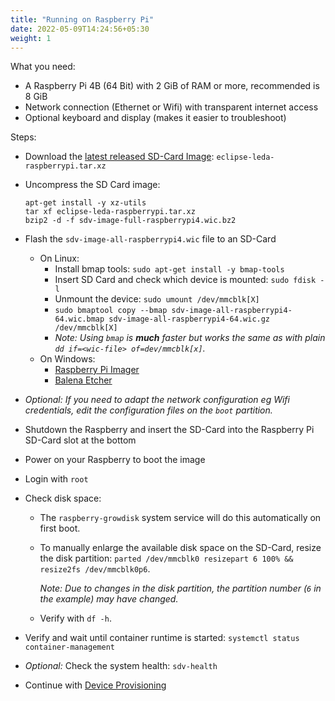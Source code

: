 ```yaml
---
title: "Running on Raspberry Pi"
date: 2022-05-09T14:24:56+05:30
weight: 1
---
```


What you need:

- A Raspberry Pi 4B (64 Bit) with 2 GiB of RAM or more, recommended is 8 GiB
- Network connection (Ethernet or Wifi) with transparent internet access
- Optional keyboard and display (makes it easier to troubleshoot)

Steps:

- Download the [latest released SD-Card Image](/leda/docs/general-usage/download-releases/): `eclipse-leda-raspberrypi.tar.xz`
- Uncompress the SD Card image:

      apt-get install -y xz-utils
      tar xf eclipse-leda-raspberrypi.tar.xz
      bzip2 -d -f sdv-image-full-raspberrypi4.wic.bz2

- Flash the `sdv-image-all-raspberrypi4.wic` file to an SD-Card
  - On Linux:
    - Install bmap tools: `sudo apt-get install -y bmap-tools`
    - Insert SD Card and check which device is mounted: `sudo fdisk -l`
    - Unmount the device: `sudo umount /dev/mmcblk[X]`
    - `sudo bmaptool copy --bmap sdv-image-all-raspberrypi4-64.wic.bmap sdv-image-all-raspberrypi4-64.wic.gz /dev/mmcblk[X]`
    - *Note:  Using `bmap` is **much** faster but works the same as with plain `dd if=<wic-file> of=dev/mmcblk[x]`.*
  - On Windows:
    - [Raspberry Pi Imager](https://www.raspberrypi.org/documentation/installation/installing-images/)
    - [Balena Etcher](https://www.balena.io/etcher/)
- *Optional: If you need to adapt the network configuration eg Wifi credentials, edit the configuration files on the `boot` partition.*
- Shutdown the Raspberry and insert the SD-Card into the Raspberry Pi SD-Card slot at the bottom
- Power on your Raspberry to boot the image
- Login with `root`
- Check disk space:
  - The `raspberry-growdisk` system service will do this automatically on first boot.
  - To manually enlarge the available disk space on the SD-Card, resize the disk partition: `parted /dev/mmcblk0 resizepart 6 100% && resize2fs /dev/mmcblk0p6`.

    *Note: Due to changes in the disk partition, the partition number (`6` in the example) may have changed.*
  - Verify with `df -h`.
  
- Verify and wait until container runtime is started: `systemctl status container-management`
- *Optional:* Check the system health: `sdv-health`
- Continue with [Device Provisioning](/leda/docs/device-provisioning/)
